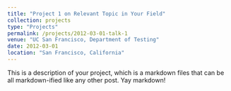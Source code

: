 ```yaml
---
title: "Project 1 on Relevant Topic in Your Field"
collection: projects
type: "Projects"
permalink: /projects/2012-03-01-talk-1
venue: "UC San Francisco, Department of Testing"
date: 2012-03-01
location: "San Francisco, California"
---
```


This is a description of your project, which is a markdown files that can be all markdown-ified like any other post. Yay markdown!
